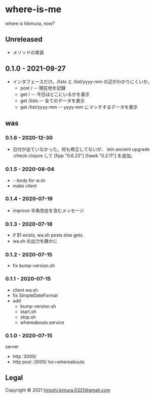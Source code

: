 # where-is-me

where is hkimura, now?

## Unreleased
- メソッドの実装

## 0.1.0 - 2021-09-27
* インタフェースだけ。/lists と /list/yyyy-mm の辺がわかりにくいか。
  * post / -- 現在地を記録
  * get  / -- 今日はどこにいるかを表示
  * get  /lists -- 全てのデータを表示
  * get  /list/yyyy-mm -- yyyy-mm にマッチするデータを表示

## was

### 0.1.6 - 2020-12-30
* 日付が出ていなかった。何も修正してないが、
  lein ancient upgrade :check-clojure して
  [fipp "0.6.23"]
  [hawk "0.2.11"]
  を追加。

### 0.1.5 - 2020-08-04
* --body for w.sh
* make client

### 0.1.4 - 2020-07-19
* improve 半角空白を含むメッセージ

### 0.1.3 - 2020-07-18
* if $1 exists, wa.sh posts else gets.
* wa.sh の出力を静かに

### 0.1.2 - 2020-07-15
* fix bump-version.sh

### 0.1.1 - 2020-07-15
* client wa.sh
* fix SimpleDateFormat
* add
    * bump-version.sh
    * start.sh
    * stop.sh
    * whereabouts.service

### 0.1.0 - 2020-07-15
server
* http :3000/
* http post :3000/ loc=whereabouts

## Legal

Copyright © 2021 hiroshi.kimura.0331@gmail.com
